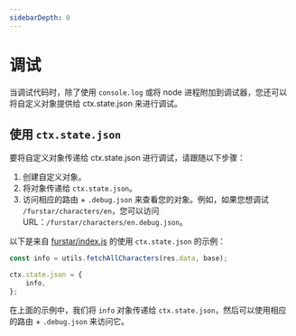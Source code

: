 ```yaml
---
sidebarDepth: 0
---
```

# 调试

当调试代码时，除了使用 `console.log` 或将 node 进程附加到调试器，您还可以将自定义对象提供给 ctx.state.json 来进行调试。

## 使用 `ctx.state.json`

要将自定义对象传递给 ctx.state.json 进行调试，请跟随以下步骤：

1.  创建自定义对象。
2.  将对象传递给 `ctx.state.json`。
3.  访问相应的路由 + `.debug.json` 来查看您的对象。例如，如果您想调试 `/furstar/characters/en`，您可以访问 URL：`/furstar/characters/en.debug.json`。

以下是来自 [furstar/index.js](https://github.com/DIYgod/RSSHub/blob/master/lib/v2/furstar/index.js) 的使用 `ctx.state.json` 的示例：

```js
const info = utils.fetchAllCharacters(res.data, base);

ctx.state.json = {
    info,
};
```

在上面的示例中，我们将 `info` 对象传递给 `ctx.state.json`，然后可以使用相应的路由 + `.debug.json` 来访问它。
